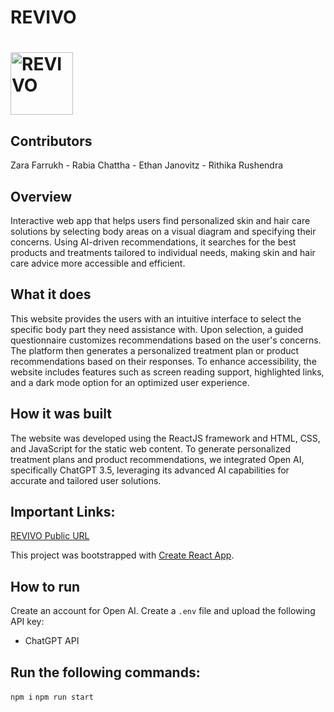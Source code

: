 # REVIVO
# <img src="https://github.com/zarafarrukh/Revivo/blob/main/src/assets/images/logo.png" alt="REVIVO" width="100"/>

## Contributors
Zara Farrukh - Rabia Chattha - Ethan Janovitz - Rithika Rushendra

## Overview
Interactive web app that helps users find personalized skin and hair care solutions by selecting body areas on a visual diagram and specifying their concerns. Using AI-driven recommendations, it searches for the best products and treatments tailored to individual needs, making skin and hair care advice more accessible and efficient.

## What it does
This website provides the users with an intuitive interface to select the specific body part they need assistance with. Upon selection, a guided questionnaire customizes recommendations based on the user's concerns. The platform then generates a personalized treatment plan or product recommendations based on their responses. To enhance accessibility, the website includes features such as screen reading support, highlighted links, and a dark mode option for an optimized user experience.

## How it was built
The website was developed using the ReactJS framework and HTML, CSS, and JavaScript for the static web content. To generate personalized treatment plans and product recommendations, we integrated Open AI, specifically ChatGPT 3.5, leveraging its advanced AI capabilities for accurate and tailored user solutions. 

## Important Links:
[REVIVO Public URL](https://revivo-hackhive.netlify.app)

This project was bootstrapped with [Create React App](https://github.com/facebook/create-react-app).

## How to run 

Create an account for Open AI. Create a ```.env``` file and upload the following API key:

- ChatGPT API

## Run the following commands:

```npm i```
```npm run start```


